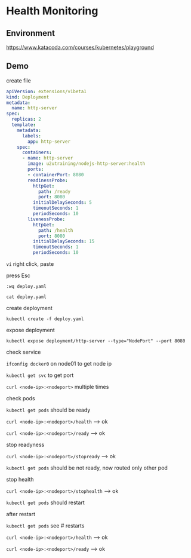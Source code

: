# Health Monitoring

## Environment

https://www.katacoda.com/courses/kubernetes/playground

## Demo

create file

```yaml
apiVersion: extensions/v1beta1
kind: Deployment
metadata:
  name: http-server
spec:
  replicas: 2
  template:
    metadata:
      labels:
        app: http-server
    spec:
      containers:
      - name: http-server
        image: u2utraining/nodejs-http-server:health
        ports:
        - containerPort: 8080
        readinessProbe:
          httpGet:
            path: /ready
            port: 8080
          initialDelaySeconds: 5
          timeoutSeconds: 1
          periodSeconds: 10
        livenessProbe:
          httpGet:
            path: /health
            port: 8080
          initialDelaySeconds: 15
          timeoutSeconds: 1
          periodSeconds: 10
```

`vi`
right click, paste

press Esc

`:wq deploy.yaml`

`cat deploy.yaml`

create deployment

`kubectl create -f deploy.yaml`

expose deployment

`kubectl expose deployment/http-server --type="NodePort" --port 8080`

check service

`ifconfig docker0` on node01 to get node ip

`kubectl get svc` to get port

`curl <node-ip>:<nodeport>` multiple times

check pods

`kubectl get pods` should be ready

`curl <node-ip>:<nodeport>/health` --> ok

`curl <node-ip>:<nodeport>/ready` --> ok

stop readyness

`curl <node-ip>:<nodeport>/stopready` --> ok

`kubectl get pods` should be not ready, now routed only other pod

stop health

`curl <node-ip>:<nodeport>/stophealth` --> ok

`kubectl get pods` should restart

after restart

`kubectl get pods` see # restarts

`curl <node-ip>:<nodeport>/health` --> ok

`curl <node-ip>:<nodeport>/ready` --> ok

